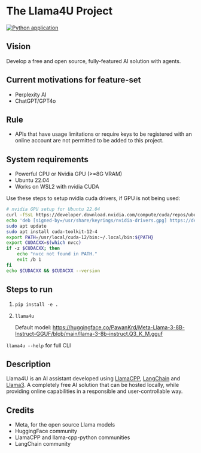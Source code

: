 # The Llama4U Project
[![Python application](https://github.com/virajmalia/llama4u/actions/workflows/CI.yml/badge.svg)](https://github.com/virajmalia/llama4u/actions/workflows/CI.yml)

## Vision
Develop a free and open source, fully-featured AI solution with agents.

## Current motivations for feature-set
- Perplexity AI
- ChatGPT/GPT4o

## Rule
- APIs that have usage limitations or require keys to be registered with an online account are not permitted to be added to this project.

## System requirements
- Powerful CPU or Nvidia GPU (>=8G VRAM)
- Ubuntu 22.04
- Works on WSL2 with nvidia CUDA

Use these steps to setup nvidia cuda drivers, if GPU is not being used:
```bash
# nvidia GPU setup for Ubuntu 22.04
curl -fSsL https://developer.download.nvidia.com/compute/cuda/repos/ubuntu2204/x86_64/3bf863cc.pub | sudo gpg --dearmor | sudo tee /usr/share/keyrings/nvidia-drivers.gpg > /dev/null 2>&1
echo 'deb [signed-by=/usr/share/keyrings/nvidia-drivers.gpg] https://developer.download.nvidia.com/compute/cuda/repos/ubuntu2204/x86_64/ /' | sudo tee /etc/apt/sources.list.d/nvidia-drivers.list
sudo apt update
sudo apt install cuda-toolkit-12-4
export PATH=/usr/local/cuda-12/bin:~/.local/bin:${PATH}
export CUDACXX=$(which nvcc)
if -z $CUDACXX; then
    echo "nvcc not found in PATH."
    exit /b 1
fi
echo $CUDACXX && $CUDACXX --version
```

## Steps to run
1. `pip install -e .`
2. `llama4u`

    Default model: https://huggingface.co/PawanKrd/Meta-Llama-3-8B-Instruct-GGUF/blob/main/llama-3-8b-instruct.Q3_K_M.gguf

`llama4u --help` for full CLI

## Description
Llama4U is an AI assistant developed using [LlamaCPP][1], [LangChain][2] and [Llama3][3]. A completely free AI solution that can be hosted locally, while providing online capabilities in a responsible and user-controllable way.

## Credits
- Meta, for the open source Llama models
- HuggingFace community
- LlamaCPP and llama-cpp-python communities
- LangChain community


[1]: https://github.com/abetlen/llama-cpp-python
[2]: https://python.langchain.com/v0.1/docs/get_started/introduction/
[3]: https://huggingface.co/blog/llama3
